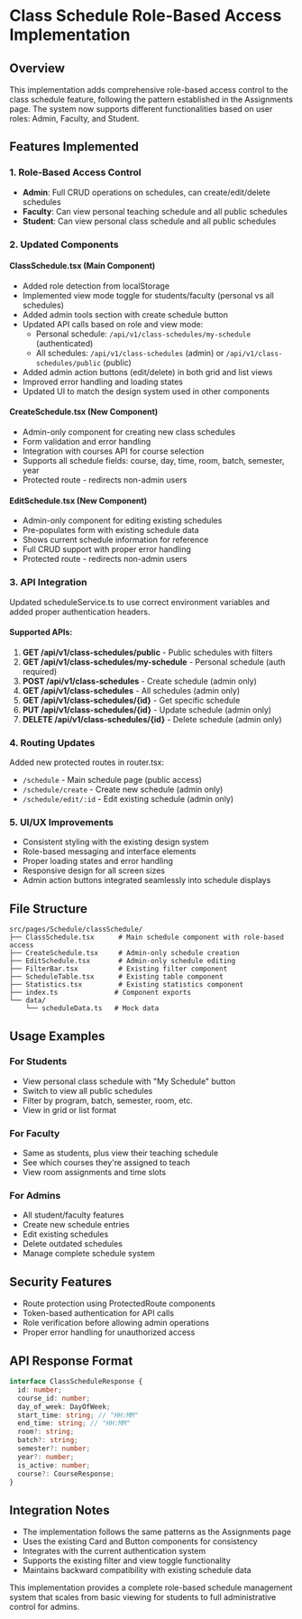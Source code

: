 # Class Schedule Role-Based Access Implementation

## Overview

This implementation adds comprehensive role-based access control to the class schedule feature, following the pattern established in the Assignments page. The system now supports different functionalities based on user roles: Admin, Faculty, and Student.

## Features Implemented

### 1. Role-Based Access Control

- **Admin**: Full CRUD operations on schedules, can create/edit/delete schedules
- **Faculty**: Can view personal teaching schedule and all public schedules
- **Student**: Can view personal class schedule and all public schedules

### 2. Updated Components

#### ClassSchedule.tsx (Main Component)

- Added role detection from localStorage
- Implemented view mode toggle for students/faculty (personal vs all schedules)
- Added admin tools section with create schedule button
- Updated API calls based on role and view mode:
  - Personal schedule: `/api/v1/class-schedules/my-schedule` (authenticated)
  - All schedules: `/api/v1/class-schedules` (admin) or `/api/v1/class-schedules/public` (public)
- Added admin action buttons (edit/delete) in both grid and list views
- Improved error handling and loading states
- Updated UI to match the design system used in other components

#### CreateSchedule.tsx (New Component)

- Admin-only component for creating new class schedules
- Form validation and error handling
- Integration with courses API for course selection
- Supports all schedule fields: course, day, time, room, batch, semester, year
- Protected route - redirects non-admin users

#### EditSchedule.tsx (New Component)

- Admin-only component for editing existing schedules
- Pre-populates form with existing schedule data
- Shows current schedule information for reference
- Full CRUD support with proper error handling
- Protected route - redirects non-admin users

### 3. API Integration

Updated scheduleService.ts to use correct environment variables and added proper authentication headers.

#### Supported APIs:

1. **GET /api/v1/class-schedules/public** - Public schedules with filters
2. **GET /api/v1/class-schedules/my-schedule** - Personal schedule (auth required)
3. **POST /api/v1/class-schedules** - Create schedule (admin only)
4. **GET /api/v1/class-schedules** - All schedules (admin only)
5. **GET /api/v1/class-schedules/{id}** - Get specific schedule
6. **PUT /api/v1/class-schedules/{id}** - Update schedule (admin only)
7. **DELETE /api/v1/class-schedules/{id}** - Delete schedule (admin only)

### 4. Routing Updates

Added new protected routes in router.tsx:

- `/schedule` - Main schedule page (public access)
- `/schedule/create` - Create new schedule (admin only)
- `/schedule/edit/:id` - Edit existing schedule (admin only)

### 5. UI/UX Improvements

- Consistent styling with the existing design system
- Role-based messaging and interface elements
- Proper loading states and error handling
- Responsive design for all screen sizes
- Admin action buttons integrated seamlessly into schedule displays

## File Structure

```
src/pages/Schedule/classSchedule/
├── ClassSchedule.tsx      # Main schedule component with role-based access
├── CreateSchedule.tsx     # Admin-only schedule creation
├── EditSchedule.tsx       # Admin-only schedule editing
├── FilterBar.tsx          # Existing filter component
├── ScheduleTable.tsx      # Existing table component
├── Statistics.tsx         # Existing statistics component
├── index.ts              # Component exports
└── data/
    └── scheduleData.ts   # Mock data
```

## Usage Examples

### For Students

- View personal class schedule with "My Schedule" button
- Switch to view all public schedules
- Filter by program, batch, semester, room, etc.
- View in grid or list format

### For Faculty

- Same as students, plus view their teaching schedule
- See which courses they're assigned to teach
- View room assignments and time slots

### For Admins

- All student/faculty features
- Create new schedule entries
- Edit existing schedules
- Delete outdated schedules
- Manage complete schedule system

## Security Features

- Route protection using ProtectedRoute components
- Token-based authentication for API calls
- Role verification before allowing admin operations
- Proper error handling for unauthorized access

## API Response Format

```typescript
interface ClassScheduleResponse {
  id: number;
  course_id: number;
  day_of_week: DayOfWeek;
  start_time: string; // "HH:MM"
  end_time: string; // "HH:MM"
  room?: string;
  batch?: string;
  semester?: number;
  year?: number;
  is_active: number;
  course?: CourseResponse;
}
```

## Integration Notes

- The implementation follows the same patterns as the Assignments page
- Uses the existing Card and Button components for consistency
- Integrates with the current authentication system
- Supports the existing filter and view toggle functionality
- Maintains backward compatibility with existing schedule data

This implementation provides a complete role-based schedule management system that scales from basic viewing for students to full administrative control for admins.
